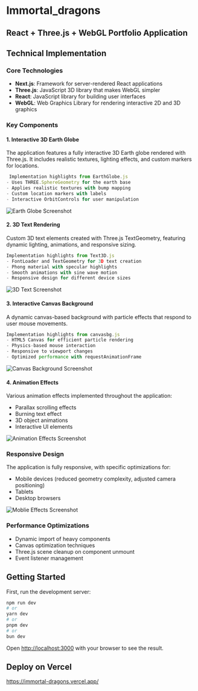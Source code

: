 # Immortal_dragons

## React + Three.js + WebGL Portfolio Application

## Technical Implementation

### Core Technologies

- **Next.js**: Framework for server-rendered React applications
- **Three.js**: JavaScript 3D library that makes WebGL simpler
- **React**: JavaScript library for building user interfaces
- **WebGL**: Web Graphics Library for rendering interactive 2D and 3D graphics

### Key Components

#### 1. Interactive 3D Earth Globe

The application features a fully interactive 3D Earth globe rendered with Three.js. It includes realistic textures, lighting effects, and custom markers for locations.

```javascript
 Implementation highlights from EarthGlobe.js
- Uses THREE.SphereGeometry for the earth base
- Applies realistic textures with bump mapping
- Custom location markers with labels
- Interactive OrbitControls for user manipulation
```

![Earth Globe Screenshot](assets/3D_earth.png)

<!-- Screenshot placeholder - Earth Globe component -->

#### 2. 3D Text Rendering

Custom 3D text elements created with Three.js TextGeometry, featuring dynamic lighting, animations, and responsive sizing.

```javascript
Implementation highlights from Text3D.js
- FontLoader and TextGeometry for 3D text creation
- Phong material with specular highlights
- Smooth animations with sine wave motion
- Responsive design for different device sizes
```

![3D Text Screenshot](assets/3DText.png)

<!-- Screenshot placeholder - 3D Text component -->

#### 3. Interactive Canvas Background

A dynamic canvas-based background with particle effects that respond to user mouse movements.

```javascript
Implementation highlights from canvasbg.js
- HTML5 Canvas for efficient particle rendering
- Physics-based mouse interaction
- Responsive to viewport changes
- Optimized performance with requestAnimationFrame
```

![Canvas Background Screenshot](assets/canvasbg.png)

<!-- Screenshot placeholder - Canvas background -->

#### 4. Animation Effects

Various animation effects implemented throughout the application:

- Parallax scrolling effects
- Burning text effect
- 3D object animations
- Interactive UI elements

![Animation Effects Screenshot](assets/flametext.png)

<!-- Screenshot placeholder - Animation effects -->

### Responsive Design

The application is fully responsive, with specific optimizations for:

- Mobile devices (reduced geometry complexity, adjusted camera positioning)
- Tablets
- Desktop browsers

![Moblie Effects Screenshot](assets/moblie.png)

### Performance Optimizations

- Dynamic import of heavy components
- Canvas optimization techniques
- Three.js scene cleanup on component unmount
- Event listener management

## Getting Started

First, run the development server:

```bash
npm run dev
# or
yarn dev
# or
pnpm dev
# or
bun dev
```

Open [http://localhost:3000](http://localhost:3000) with your browser to see the result.

## Deploy on Vercel

https://immortal-dragons.vercel.app/
